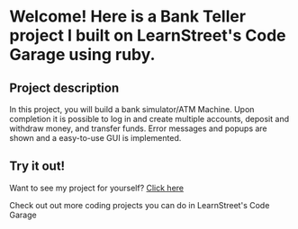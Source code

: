 
Welcome! Here is a Bank Teller project I built on LearnStreet's Code Garage using ruby.
===============================================================================================================

Project description
-------------------------

In this project, you will build a bank simulator/ATM Machine. Upon completion it is possible to log in and create multiple accounts, deposit and withdraw money, and transfer funds. Error messages and popups are shown and a easy-to-use GUI is implemented.


Try it out!
--------------

Want to see my project for yourself? [Click here](http://www.learnstreet.com//view_profile/50aa747d76b99c14c5002d51/project)

Check out out more coding projects you can do in LearnStreet's Code Garage
		
